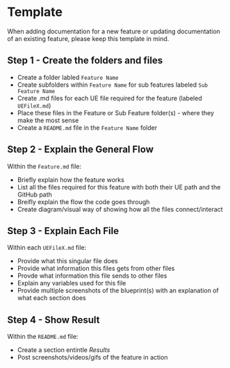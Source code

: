 # Template
When adding documentation for a new feature or updating documentation of an existing feature, please keep this template in mind.

## Step 1 - Create the folders and files
- Create a folder labled `Feature Name`
- Create subfolders within `Feature Name` for sub features labeled `Sub Feature Name`
- Create .md files for each UE file required for the feature (labeled `UEFileX.md`)
- Place these files in the Feature or Sub Feature folder(s) - where they make the most sense
- Create a `README.md` file in the `Feature Name` folder

## Step 2 - Explain the General Flow
Within the `Feature.md` file:
- Briefly explain how the feature works
- List all the files required for this feature with both their UE path and the GitHub path
- Breifly explain the flow the code goes through
- Create diagram/visual way of showing how all the files connect/interact

## Step 3 - Explain Each File
Within each `UEFileX.md` file:
 - Provide what this singular file does
 - Provide what information this files gets from other files
 - Provde what information this file sends to other files
 - Explain any variables used for this file
 - Provide multiple screenshots of the blueprint(s) with an explanation of what each section does

## Step 4 - Show Result
Within the `README.md` file:
- Create a section entintle *Results*
- Post screenshots/videos/gifs of the feature in action
